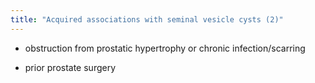 ```yaml
---
title: "Acquired associations with seminal vesicle cysts (2)"
---
```

- obstruction from prostatic hypertrophy or chronic infection/scarring

- prior prostate surgery

